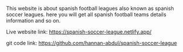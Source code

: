 This website is about spanish football leagues also known as spanish soccer leagues. 
here you will get all spanish football teams details information and so on.

Live website link: https://spanish-soccer-league.netlify.app/

git code link: https://github.com/hannan-abdul/spanish-soccer-league
